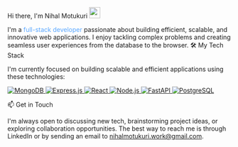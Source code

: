 Hi there, I'm Nihal Motukuri <img src="https://media.giphy.com/media/hvRJCLFzcasrR4ia7z/giphy.gif" width="25px">

I'm a <font color="#58a6ff">full-stack developer</font> passionate about building efficient, scalable, and innovative web applications. I enjoy tackling complex problems and creating seamless user experiences from the database to the browser.
🛠️ My Tech Stack

I'm currently focused on building scalable and efficient applications using these technologies:

<p align="left">
<a href="https://www.mongodb.com/" target="_blank" rel="noreferrer"> <img src="https://img.shields.io/badge/MongoDB-47A248?style=for-the-badge&logo=mongodb&logoColor=white" alt="MongoDB"/> </a>
<a href="https://expressjs.com" target="_blank" rel="noreferrer"> <img src="https://img.shields.io/badge/Express.js-000000?style=for-the-badge&logo=express&logoColor=white" alt="Express.js"/> </a>
<a href="https://reactjs.org/" target="_blank" rel="noreferrer"> <img src="https://img.shields.io/badge/React-20232A?style=for-the-badge&logo=react&logoColor=61DAFB" alt="React"/> </a>
<a href="https://nodejs.org" target="_blank" rel="noreferrer"> <img src="https://img.shields.io/badge/Node.js-339933?style=for-the-badge&logo=nodedotjs&logoColor=white" alt="Node.js"/> </a>
<a href="https://fastapi.tiangolo.com/" target="_blank" rel="noreferrer"> <img src="https://img.shields.io/badge/FastAPI-009688?style=for-the-badge&logo=fastapi&logoColor=white" alt="FastAPI"/> </a>
<a href="https://www.postgresql.org" target="_blank" rel="noreferrer"> <img src="https://img.shields.io/badge/PostgreSQL-316192?style=for-the-badge&logo=postgresql&logoColor=white" alt="PostgreSQL"/> </a>
</p>
📫 Get in Touch

I'm always open to discussing new tech, brainstorming project ideas, or exploring collaboration opportunities. The best way to reach me is through LinkedIn or by sending an email to nihalmotukuri.work@gmail.com.
